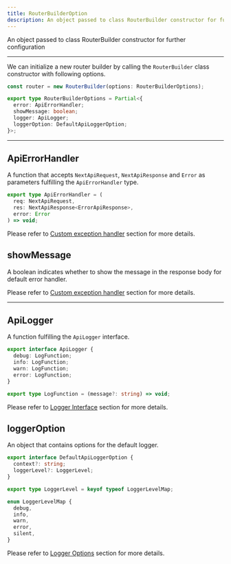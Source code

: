 ```yaml
---
title: RouterBuilderOption
description: An object passed to class RouterBuilder constructor for further configuration
---
```


An object passed to class RouterBuilder constructor for further configuration

---

We can initialize a new router builder by calling the `RouterBuilder` class constructor with following options.

```ts
const router = new RouterBuilder(options: RouterBuilderOptions);

export type RouterBuilderOptions = Partial<{
  error: ApiErrorHandler;
  showMessage: boolean;
  logger: ApiLogger;
  loggerOption: DefaultApiLoggerOption;
}>;
```

---

## ApiErrorHandler

A function that accepts `NextApiRequest`, `NextApiResponse` and `Error` as parameters fulfilling the `ApiErrorHandler` type.

```ts
export type ApiErrorHandler = (
  req: NextApiRequest,
  res: NextApiResponse<ErrorApiResponse>,
  error: Error
) => void;
```

Please refer to [Custom exception handler](/docs/restful-api#custom-exception-handler) section for more details.

## showMessage

A boolean indicates whether to show the message in the response body for default error handler.

Please refer to [Custom exception handler](/docs/restful-api#custom-exception-handler) section for more details.

---

## ApiLogger

A function fulfilling the `ApiLogger` interface.

```ts
export interface ApiLogger {
  debug: LogFunction;
  info: LogFunction;
  warn: LogFunction;
  error: LogFunction;
}

export type LogFunction = (message?: string) => void;
```

Please refer to [Logger Interface](/docs/logger-for-debugging#logger-interface) section for more details.

## loggerOption

An object that contains options for the default logger.

```ts
export interface DefaultApiLoggerOption {
  context?: string;
  loggerLevel?: LoggerLevel;
}

export type LoggerLevel = keyof typeof LoggerLevelMap;

enum LoggerLevelMap {
  debug,
  info,
  warn,
  error,
  silent,
}
```

Please refer to [Logger Options](/docs/logger-for-debugging#logger-options) section for more details.
